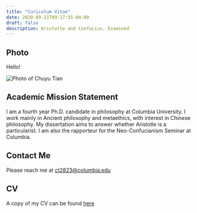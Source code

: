 ```yaml
---
title: "Curiculum Vitae"
date: 2020-09-21T09:17:55-04:00
draft: false
description: Aristotle and Confucius, Examined
---
```


## Photo

Hello!

![Photo of Chuyu Tian](/IMG_7721.png)

## Academic Mission Statement

I am a fourth year Ph.D. candidate in philosophy at Columbia University. I work mainly in Ancient philosophy and metaethics, with interest in Chinese philosophy. My dissertation aims to answer whether Aristotle is a particularist. I am also the rapporteur for the Neo-Confucianism Seminar at Columbia.

## Contact Me

Please reach me at <ct2823@columbia.edu>

## CV

A copy of my CV can be found [here](/Chuyu%20Tian_CV.pdf "PDF of CV")
